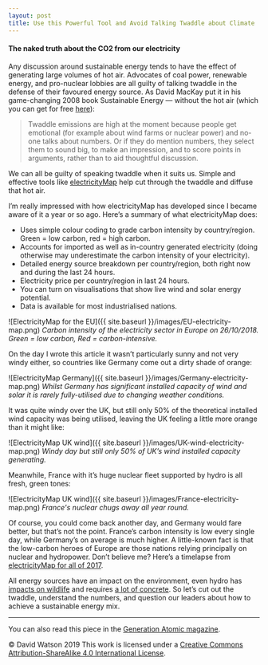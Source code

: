 ```yaml
---
layout: post
title: Use this Powerful Tool and Avoid Talking Twaddle about Climate
---
```


<!--more-->

#### The naked truth about the CO2 from our electricity

Any discussion around sustainable energy tends to have the effect of generating large volumes of hot air. Advocates of coal power, renewable energy, and pro-nuclear lobbies are all guilty of talking twaddle in the defense of their favoured energy source. As David MacKay put it in his game-changing 2008 book Sustainable Energy — without the hot air (which you can get for free [here](http://www.inference.org.uk/sustainable/book/tex/sewtha.pdf)):

> Twaddle emissions are high at the moment because people get emotional (for example about wind farms or nuclear power) and no-one talks about numbers. Or if they do mention numbers, they select them to sound big, to make an impression, and to score points in arguments, rather than to aid thoughtful discussion.

We can all be guilty of speaking twaddle when it suits us. Simple and effective tools like [electricityMap](https://www.electricitymap.org/?page=map&solar=false&remote=true&wind=false) help cut through the twaddle and diffuse that hot air.

<!--more-->

I’m really impressed with how electricityMap has developed since I became aware of it a year or so ago. Here’s a summary of what electricityMap does:

* Uses simple colour coding to grade carbon intensity by country/region. Green = low carbon, red = high carbon.
* Accounts for imported as well as in-country generated electricity (doing otherwise may underestimate the carbon intensity of your electricity).
* Detailed energy source breakdown per country/region, both right now and during the last 24 hours.
* Electricity price per country/region in last 24 hours.
* You can turn on visualisations that show live wind and solar energy potential.
* Data is available for most industrialised nations.

![ElectricityMap for the EU]({{ site.baseurl }}/images/EU-electricity-map.png)
*Carbon intensity of the electricity sector in Europe on 26/10/2018. Green = low carbon, Red = carbon-intensive.*


On the day I wrote this article it wasn’t particularly sunny and not very windy either, so countries like Germany come out a dirty shade of orange:

![ElectricityMap Germany]({{ site.baseurl }}/images/Germany-electricity-map.png)
*Whilst Germany has significant installed capacity of wind and solar it is rarely fully-utilised due to changing weather conditions.*

It was quite windy over the UK, but still only 50% of the theoretical installed wind capacity was being utilised, leaving the UK feeling a little more orange than it might like:

![ElectricityMap UK wind]({{ site.baseurl }}/images/UK-wind-electricity-map.png)
*Windy day but still only 50% of UK’s wind installed capacity generating.*

Meanwhile, France with it’s huge nuclear fleet supported by hydro is all fresh, green tones:

![ElectricityMap UK wind]({{ site.baseurl }}/images/France-electricity-map.png)
*France's nuclear chugs away all year round.*

Of course, you could come back another day, and Germany would fare better, but that’s not the point. France’s carbon intensity is low every single day, while Germany’s on average is much higher.
A little-known fact is that the low-carbon heroes of Europe are those nations relying principally on nuclear and hydropower. Don’t believe me? Here’s a timelapse from [electricityMap for all of 2017](https://www.youtube.com/watch?v=G6EOoC_kKI0).

All energy sources have an impact on the environment, even hydro has [impacts on wildlife](https://www.ucsusa.org/clean_energy/our-energy-choices/renewable-energy/environmental-impacts-hydroelectric-power.html#.W9L-cZNKhPY) and requires [a lot of concrete](http://environmentalprogress.org/health-and-safety/). So let’s cut out the twaddle, understand the numbers, and question our leaders about how to achieve a sustainable energy mix.

****
You can also read this piece in the [Generation Atomic magazine](https://medium.com/generation-atomic/use-this-powerful-tool-and-avoid-talking-twaddle-about-climate-df3958a553dd).

© David Watson 2019
This work is licensed under a [Creative Commons Attribution-ShareAlike 4.0 International License](https://creativecommons.org/licenses/by-sa/4.0/).
